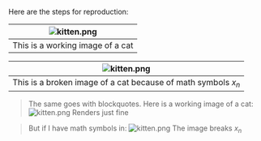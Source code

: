 Here are the steps for reproduction:

| ![kitten.png](http://x.nixu.com:1234/kitten.png) |
|:---:|
| This is a working image of a cat |

| ![kitten.png](/etc/passwd"x=1) |
|:---:|
| This is a broken image of a cat because of math symbols $x_n$ |


> The same goes with blockquotes. Here is a working image of a cat:
> ![kitten.png](http://x.nixu.com:1234/kitten.png)
> Renders just fine

> But if I have math symbols in:
> ![kitten.png](http://x.nixu.com:1234/kitten.png)
> The image breaks $x_n$
